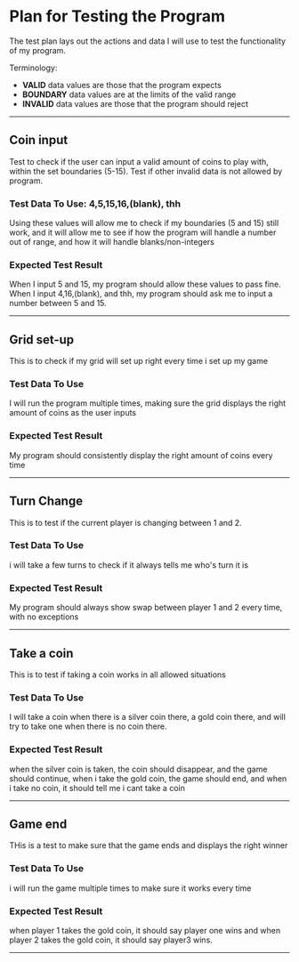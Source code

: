 # Plan for Testing the Program

The test plan lays out the actions and data I will use to test the functionality of my program.

Terminology:

- **VALID** data values are those that the program expects
- **BOUNDARY** data values are at the limits of the valid range
- **INVALID** data values are those that the program should reject

---

## Coin input

Test to check if the user can input a valid amount of coins to play with, within the set boundaries (5-15). Test if other invalid data is not allowed by program.

### Test Data To Use: 4,5,15,16,(blank), thh

Using these values will allow me to check if my boundaries (5 and 15) still work, and it will allow me to see if how the program will handle a number out of range, and how it will handle blanks/non-integers 

### Expected Test Result

When I input 5 and 15, my program should allow these values to pass fine. When I input 4,16,(blank), and thh, my program should ask me to input a number between 5 and 15.

---

## Grid set-up

This is to check if my grid will set up right every time i set up my game

### Test Data To Use

I will run the program multiple times, making sure the grid displays the right amount of coins as the user inputs

### Expected Test Result

My program should consistently display the right amount of coins every time

---

## Turn Change

This is to test if the current player is changing between 1 and 2.

### Test Data To Use

i will take a few turns to check if it always tells me who's turn it is

### Expected Test Result

My program should always show swap between player 1 and 2 every time, with no exceptions

---

## Take a coin

This is to test if taking a coin works in all allowed situations

### Test Data To Use

I will take a coin when there is a silver coin there, a gold coin there, and will try to take one when there is no coin there.

### Expected Test Result

when the silver coin is taken, the coin should disappear, and the game should continue, when i take the gold coin, the game should end, and when i take no coin, it should tell me i cant take a coin

---

## Game end

THis is a test to make sure that the game ends and displays the right winner

### Test Data To Use

i will run the game multiple times to make sure it works every time

### Expected Test Result

when player 1 takes the gold coin, it should say player one wins and when player 2 takes the gold coin, it should say player3 wins.

---

